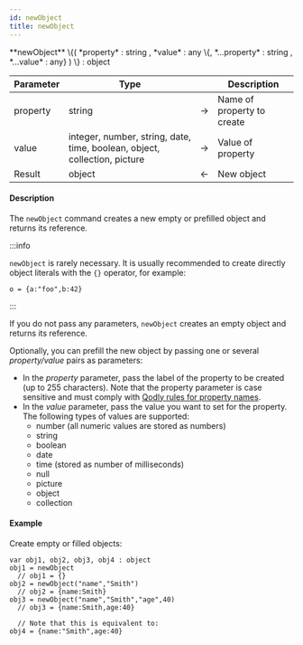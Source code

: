 ```yaml
---
id: newObject
title: newObject
---
```


<!-- REF #_command_.newObject.Syntax -->**newObject** \{( *property* : string , *value* : any \{, *...property* : string , *...value* : any} ) \} : object<!-- END REF -->


<!-- REF #_command_.newObject.Params -->
|Parameter|Type||Description|
|---------|--- |:---:|------|
|property|string|&#8594;|Name of property to create|
|value|integer, number, string, date, time, boolean, object, collection, picture|&#8594;|Value of property|
|Result|object|&#8592;|New object|
<!-- END REF -->

#### Description

The `newObject` command <!-- REF #_command_.newObject.Summary -->creates a new empty or prefilled object and returns its reference<!-- END REF -->.

:::info

`newObject` is rarely necessary. It is usually recommended to create directly object literals with the `{}` operator, for example:

```qs
o = {a:"foo",b:42}
```

:::

If you do not pass any parameters, `newObject` creates an empty object and returns its reference.

Optionally, you can prefill the new object by passing one or several *property/value* pairs as parameters:

- In the *property* parameter, pass the label of the property to be created (up to 255 characters). Note that the property parameter is case sensitive and must comply with [Qodly rules for property names](../basics/lang-identifiers.md#object-properties).
- In the *value* parameter, pass the value you want to set for the property. The following types of values are supported:
	- number (all numeric values are stored as numbers)
	- string
	- boolean
	- date
	- time (stored as number of milliseconds)
	- null
	- picture
	- object
	- collection


#### Example

Create empty or filled objects:

```qs
var obj1, obj2, obj3, obj4 : object
obj1 = newObject
  // obj1 = {}
obj2 = newObject("name","Smith")
  // obj2 = {name:Smith}
obj3 = newObject("name","Smith","age",40)
  // obj3 = {name:Smith,age:40}

  // Note that this is equivalent to:
obj4 = {name:"Smith",age:40}
```
